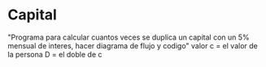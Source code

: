 # Capital
"Programa para calcular cuantos veces se duplica un  capital con un 5% mensual de interes, hacer diagrama de flujo y codigo" valor 
c = el valor de la persona
D = el doble de c